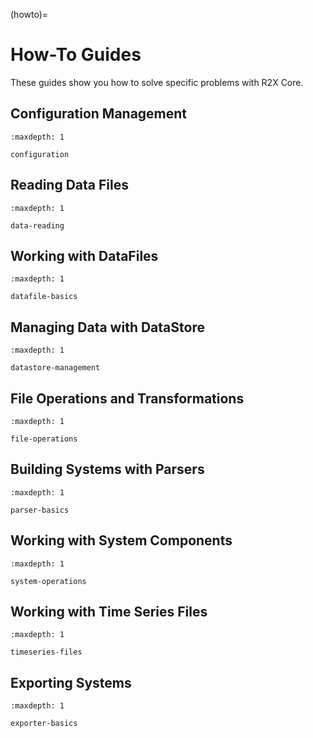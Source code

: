 (howto)=

# How-To Guides

These guides show you how to solve specific problems with R2X Core.

## Configuration Management

```{toctree}
:maxdepth: 1

configuration

```

## Reading Data Files

```{toctree}
:maxdepth: 1

data-reading
```

## Working with DataFiles

```{toctree}
:maxdepth: 1

datafile-basics
```

## Managing Data with DataStore

```{toctree}
:maxdepth: 1

datastore-management
```

## File Operations and Transformations

```{toctree}
:maxdepth: 1

file-operations
```

## Building Systems with Parsers

```{toctree}
:maxdepth: 1

parser-basics
```

## Working with System Components

```{toctree}
:maxdepth: 1

system-operations
```

## Working with Time Series Files

```{toctree}
:maxdepth: 1

timeseries-files
```

## Exporting Systems

```{toctree}
:maxdepth: 1

exporter-basics
```
